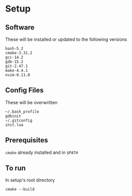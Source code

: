 # Setup

## Software
These will be installed or updated to the following versions
```
bash-5.2
cmake-3.31.2
gcc-14.2
gdb-15.2
git-2.47.1
make-4.4.1
nvim-0.11.0
```

## Config Files
These will be overwritten
```
~/.bash_profile
gdbinit
~/.gitconfig
init.lua
```

## Prerequisites
```cmake``` already installed and in ```$PATH```

## To run
In setup's root directory
```
cmake --build
```
